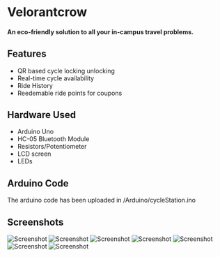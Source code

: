# Velorantcrow
#### An eco-friendly solution to all your in-campus travel problems.


## Features
- QR based cycle locking unlocking
- Real-time cycle availability
- Ride History
- Reedemable ride points for coupons

## Hardware Used
- Arduino Uno
- HC-05 Bluetooth Module
- Resistors/Potentiometer
- LCD screen
- LEDs

## Arduino Code
The arduino code has been uploaded in /Arduino/cycleStation.ino

## Screenshots
![Screenshot](/Screenshots/signinpage.jpg)
![Screenshot](/Screenshots/homepage.jpg)
![Screenshot](/Screenshots/qrtolock.jpg)
![Screenshot](/Screenshots/ridingpage.jpg)
![Screenshot](/Screenshots/qrtounlock.jpg)
![Screenshot](/Screenshots/rideendpage.jpg)
![Screenshot](/Screenshots/ridehistory.jpg)
